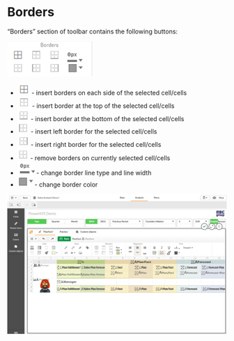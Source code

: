 # Borders

“Borders” section of toolbar contains the following buttons:

![](../.gitbook/assets/image%20%2837%29.png)

* ![](../.gitbook/assets/image%20%283%29.png) - 
  insert borders on each side of the selected cell/cells
* ![](../.gitbook/assets/image%20%2812%29.png) - 
  insert border at the top of the selected cell/cells
* ![](../.gitbook/assets/image%20%28114%29.png) - 
  insert border at the bottom of the selected cell/cells
* ![](../.gitbook/assets/image%20%2843%29.png) - 
  insert left border for the selected cell/cells
* ![](../.gitbook/assets/image%20%28109%29.png) - 
  insert right border for the selected cell/cells
* ![](../.gitbook/assets/image%20%2875%29.png) - 
  remove borders on currently selected cell/cells
* ![](../.gitbook/assets/image%20%2820%29.png) - 
  change border line type and line width
* ![](../.gitbook/assets/image%20%2897%29.png) - 
  change border color

![](../.gitbook/assets/2019-04-02_12-01-39.gif)

